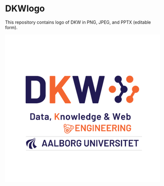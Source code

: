# DKWlogo
This repository contains logo of DKW in PNG, JPEG, and PPTX (editable form). 

![Image](https://github.com/dkw-aau/logo/blob/main/DKW-Logo.png)
